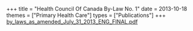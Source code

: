 +++
title = "Health Council Of Canada By-Law No. 1"
date = 2013-10-18
themes = ["Primary Health Care"]
types = ["Publications"]
+++
[by\_laws\_as\_amended\_July\_31\_2013\_ENG\_FINAL.pdf](/files/by_laws_as_amended_July_31_2013_ENG_FINAL.pdf)

